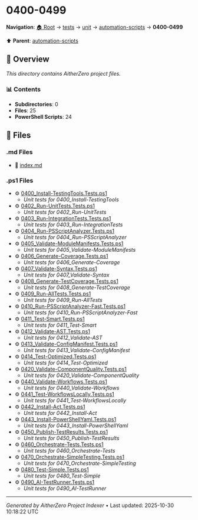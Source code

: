 # 0400-0499

**Navigation**: [🏠 Root](../../../../index.md) → [tests](../../../index.md) → [unit](../../index.md) → [automation-scripts](../index.md) → **0400-0499**

⬆️ **Parent**: [automation-scripts](../index.md)

## 📖 Overview

*This directory contains AitherZero project files.*

### 📊 Contents

- **Subdirectories**: 0
- **Files**: 25
- **PowerShell Scripts**: 24

## 📄 Files

### .md Files

- 📝 [index.md](./index.md)

### .ps1 Files

- ⚙️ [0400_Install-TestingTools.Tests.ps1](./0400_Install-TestingTools.Tests.ps1)
  - *Unit tests for 0400_Install-TestingTools*
- ⚙️ [0402_Run-UnitTests.Tests.ps1](./0402_Run-UnitTests.Tests.ps1)
  - *Unit tests for 0402_Run-UnitTests*
- ⚙️ [0403_Run-IntegrationTests.Tests.ps1](./0403_Run-IntegrationTests.Tests.ps1)
  - *Unit tests for 0403_Run-IntegrationTests*
- ⚙️ [0404_Run-PSScriptAnalyzer.Tests.ps1](./0404_Run-PSScriptAnalyzer.Tests.ps1)
  - *Unit tests for 0404_Run-PSScriptAnalyzer*
- ⚙️ [0405_Validate-ModuleManifests.Tests.ps1](./0405_Validate-ModuleManifests.Tests.ps1)
  - *Unit tests for 0405_Validate-ModuleManifests*
- ⚙️ [0406_Generate-Coverage.Tests.ps1](./0406_Generate-Coverage.Tests.ps1)
  - *Unit tests for 0406_Generate-Coverage*
- ⚙️ [0407_Validate-Syntax.Tests.ps1](./0407_Validate-Syntax.Tests.ps1)
  - *Unit tests for 0407_Validate-Syntax*
- ⚙️ [0408_Generate-TestCoverage.Tests.ps1](./0408_Generate-TestCoverage.Tests.ps1)
  - *Unit tests for 0408_Generate-TestCoverage*
- ⚙️ [0409_Run-AllTests.Tests.ps1](./0409_Run-AllTests.Tests.ps1)
  - *Unit tests for 0409_Run-AllTests*
- ⚙️ [0410_Run-PSScriptAnalyzer-Fast.Tests.ps1](./0410_Run-PSScriptAnalyzer-Fast.Tests.ps1)
  - *Unit tests for 0410_Run-PSScriptAnalyzer-Fast*
- ⚙️ [0411_Test-Smart.Tests.ps1](./0411_Test-Smart.Tests.ps1)
  - *Unit tests for 0411_Test-Smart*
- ⚙️ [0412_Validate-AST.Tests.ps1](./0412_Validate-AST.Tests.ps1)
  - *Unit tests for 0412_Validate-AST*
- ⚙️ [0413_Validate-ConfigManifest.Tests.ps1](./0413_Validate-ConfigManifest.Tests.ps1)
  - *Unit tests for 0413_Validate-ConfigManifest*
- ⚙️ [0414_Test-Optimized.Tests.ps1](./0414_Test-Optimized.Tests.ps1)
  - *Unit tests for 0414_Test-Optimized*
- ⚙️ [0420_Validate-ComponentQuality.Tests.ps1](./0420_Validate-ComponentQuality.Tests.ps1)
  - *Unit tests for 0420_Validate-ComponentQuality*
- ⚙️ [0440_Validate-Workflows.Tests.ps1](./0440_Validate-Workflows.Tests.ps1)
  - *Unit tests for 0440_Validate-Workflows*
- ⚙️ [0441_Test-WorkflowsLocally.Tests.ps1](./0441_Test-WorkflowsLocally.Tests.ps1)
  - *Unit tests for 0441_Test-WorkflowsLocally*
- ⚙️ [0442_Install-Act.Tests.ps1](./0442_Install-Act.Tests.ps1)
  - *Unit tests for 0442_Install-Act*
- ⚙️ [0443_Install-PowerShellYaml.Tests.ps1](./0443_Install-PowerShellYaml.Tests.ps1)
  - *Unit tests for 0443_Install-PowerShellYaml*
- ⚙️ [0450_Publish-TestResults.Tests.ps1](./0450_Publish-TestResults.Tests.ps1)
  - *Unit tests for 0450_Publish-TestResults*
- ⚙️ [0460_Orchestrate-Tests.Tests.ps1](./0460_Orchestrate-Tests.Tests.ps1)
  - *Unit tests for 0460_Orchestrate-Tests*
- ⚙️ [0470_Orchestrate-SimpleTesting.Tests.ps1](./0470_Orchestrate-SimpleTesting.Tests.ps1)
  - *Unit tests for 0470_Orchestrate-SimpleTesting*
- ⚙️ [0480_Test-Simple.Tests.ps1](./0480_Test-Simple.Tests.ps1)
  - *Unit tests for 0480_Test-Simple*
- ⚙️ [0490_AI-TestRunner.Tests.ps1](./0490_AI-TestRunner.Tests.ps1)
  - *Unit tests for 0490_AI-TestRunner*

---

*Generated by AitherZero Project Indexer* • Last updated: 2025-10-30 10:18:22 UTC

